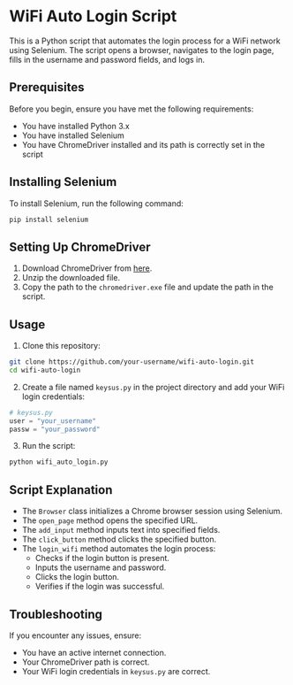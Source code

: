 
# WiFi Auto Login Script

This is a Python script that automates the login process for a WiFi network using Selenium. The script opens a browser, navigates to the login page, fills in the username and password fields, and logs in.

## Prerequisites

Before you begin, ensure you have met the following requirements:

- You have installed Python 3.x
- You have installed Selenium
- You have ChromeDriver installed and its path is correctly set in the script

## Installing Selenium

To install Selenium, run the following command:

```bash
pip install selenium
```

## Setting Up ChromeDriver

1. Download ChromeDriver from [here](https://sites.google.com/chromium.org/driver/downloads).
2. Unzip the downloaded file.
3. Copy the path to the `chromedriver.exe` file and update the path in the script.

## Usage

1. Clone this repository:

```bash
git clone https://github.com/your-username/wifi-auto-login.git
cd wifi-auto-login
```

2. Create a file named `keysus.py` in the project directory and add your WiFi login credentials:

```python
# keysus.py
user = "your_username"
passw = "your_password"
```

3. Run the script:

```bash
python wifi_auto_login.py
```

## Script Explanation

- The `Browser` class initializes a Chrome browser session using Selenium.
- The `open_page` method opens the specified URL.
- The `add_input` method inputs text into specified fields.
- The `click_button` method clicks the specified button.
- The `login_wifi` method automates the login process:
  - Checks if the login button is present.
  - Inputs the username and password.
  - Clicks the login button.
  - Verifies if the login was successful.

## Troubleshooting

If you encounter any issues, ensure:

- You have an active internet connection.
- Your ChromeDriver path is correct.
- Your WiFi login credentials in `keysus.py` are correct.

